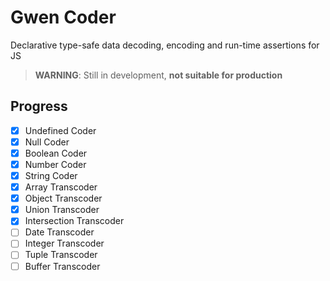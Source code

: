 # Gwen Coder

Declarative type-safe data decoding, encoding and run-time assertions for JS

> __WARNING__: Still in development, __not suitable for production__

## Progress

- [x] Undefined Coder
- [x] Null Coder
- [x] Boolean Coder
- [x] Number Coder
- [x] String Coder
- [x] Array Transcoder
- [x] Object Transcoder
- [x] Union Transcoder
- [x] Intersection Transcoder
- [ ] Date Transcoder
- [ ] Integer Transcoder
- [ ] Tuple Transcoder
- [ ] Buffer Transcoder
